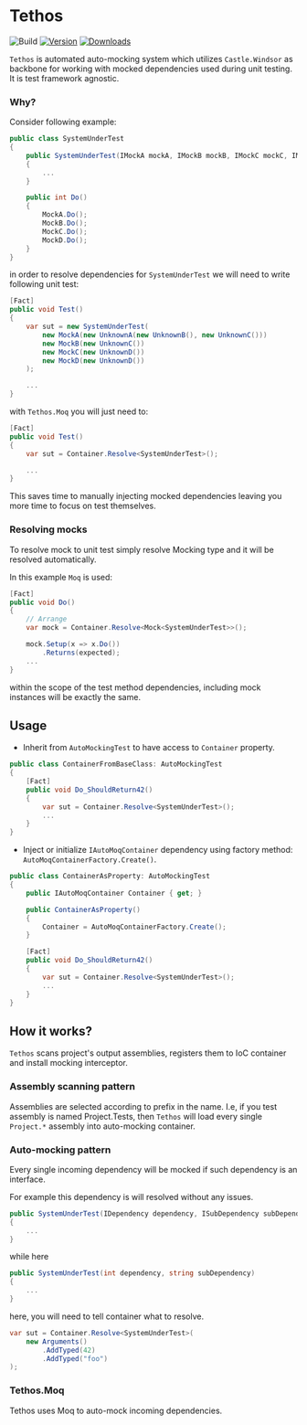 # Tethos

![Build](https://github.com/iamdmitrij/Tethos/actions/workflows/nuget.yml/badge.svg?branch=main)
[![Version](https://img.shields.io/nuget/vpre/Tethos.Moq.svg)](https://www.nuget.org/packages/Tethos.Moq)
[![Downloads](https://img.shields.io/nuget/dt/Tethos.Moq.svg)](https://www.nuget.org/packages/Tethos.Moq)

`Tethos` is automated auto-mocking system which utilizes `Castle.Windsor` as backbone for working with mocked dependencies used during unit testing. It is test framework agnostic.

### Why?

Consider following example:

```c#
public class SystemUnderTest
{
    public SystemUnderTest(IMockA mockA, IMockB mockB, IMockC mockC, IMockD mockD)
    {
        ...
    }

    public int Do()
    {
        MockA.Do();
        MockB.Do();
        MockC.Do();
        MockD.Do();
    }
}
```

in order to resolve dependencies for `SystemUnderTest` we will need to write following unit test:

```c#
[Fact]
public void Test()
{
    var sut = new SystemUnderTest(
        new MockA(new UnknownA(new UnknownB(), new UnknownC()))
        new MockB(new UnknownC())
        new MockC(new UnknownD())
        new MockD(new UnknownD())
    );

    ...
}
```

with `Tethos.Moq` you will just need to:

```c#
[Fact]
public void Test()
{
    var sut = Container.Resolve<SystemUnderTest>();

    ...
}
```

This saves time to manually injecting mocked dependencies leaving you more time to focus on test themselves.

### Resolving mocks

To resolve mock to unit test simply resolve Mocking type and it will be resolved automatically.

In this example `Moq` is used:

```c#
[Fact]
public void Do()
{
    // Arrange
    var mock = Container.Resolve<Mock<SystemUnderTest>>();

    mock.Setup(x => x.Do())
        .Returns(expected);
    ...
}

```

within the scope of the test method dependencies, including mock instances will be exactly the same.

## Usage

- Inherit from `AutoMockingTest` to have access to `Container` property.

```c#
public class ContainerFromBaseClass: AutoMockingTest
{
    [Fact]
    public void Do_ShouldReturn42()
    {
        var sut = Container.Resolve<SystemUnderTest>();
        ...
    }
}
```

- Inject or initialize `IAutoMoqContainer` dependency using factory method: `AutoMoqContainerFactory.Create()`.

```c#
public class ContainerAsProperty: AutoMockingTest
{
    public IAutoMoqContainer Container { get; }

    public ContainerAsProperty()
    {
        Container = AutoMoqContainerFactory.Create();
    }

    [Fact]
    public void Do_ShouldReturn42()
    {
        var sut = Container.Resolve<SystemUnderTest>();
        ...
    }
}
```

## How it works?

`Tethos` scans project's output assemblies, registers them to IoC container and install mocking interceptor.

### Assembly scanning pattern

Assemblies are selected according to prefix in the name. I.e, if you test assembly is named Project.Tests, then `Tethos` will load every single `Project.*` assembly into auto-mocking container.

### Auto-mocking pattern

Every single incoming dependency will be mocked if such dependency is an interface.

For example this dependency is will resolved without any issues.

```c#
public SystemUnderTest(IDependency dependency, ISubDependency subDependency)
{
    ...
}
```

while here

```c#
public SystemUnderTest(int dependency, string subDependency)
{
    ...
}
```

here, you will need to tell container what to resolve.

```c#
var sut = Container.Resolve<SystemUnderTest>(
    new Arguments()
        .AddTyped(42)
        .AddTyped("foo")
);
```

### Tethos.Moq

Tethos uses Moq to auto-mock incoming dependencies.
